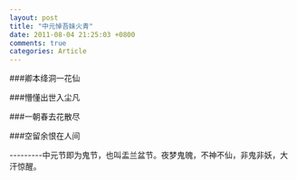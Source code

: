 ```yaml
---
layout: post
title: "中元悼吾妹火青"
date: 2011-08-04 21:25:03 +0800
comments: true
categories: Article
---
```

###卿本绛洞一花仙

###懵懂出世入尘凡

###一朝春去花散尽

###空留余恨在人间




---------中元节即为鬼节，也叫盂兰盆节。夜梦鬼魄，不神不仙，非鬼非妖，大汗惊醒。